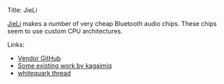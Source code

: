 Title: JieLi

[JieLi](https://www.zh-jieli.com/) makes a number of very cheap Bluetooth audio chips. These chips seem to use custom CPU architectures.

Links:

* [Vendor GitHub](https://github.com/Jieli-Tech)
* [Some existing work by kagaimiq](https://github.com/kagaimiq/jielie)
* [whitequark thread](https://x.com/whitequark/status/1139427786135879680)
